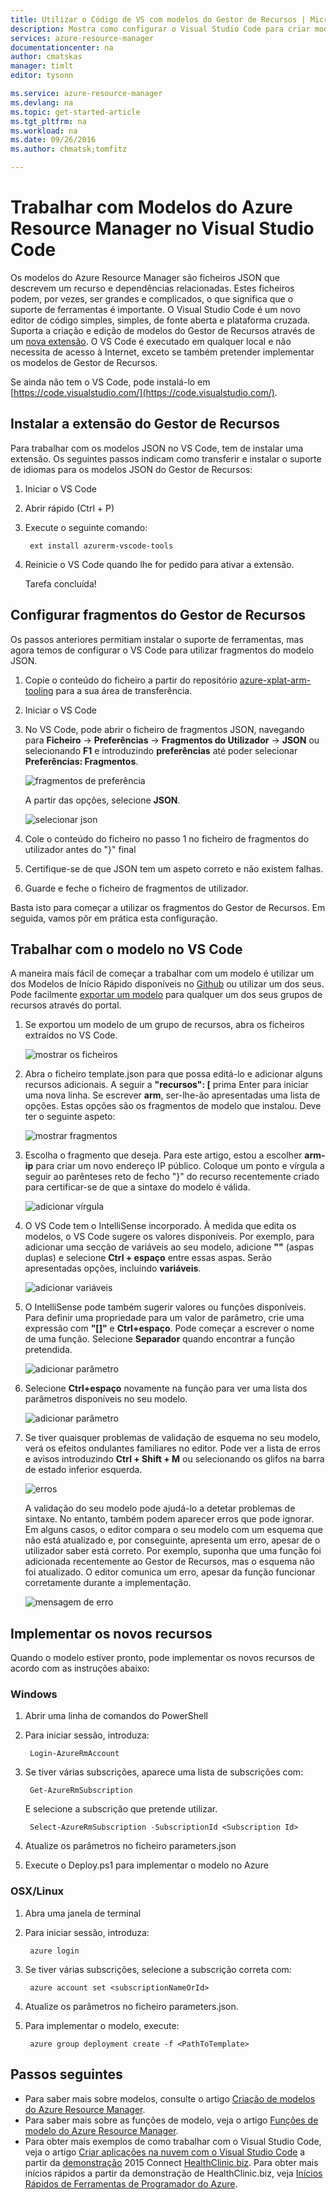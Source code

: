 ```yaml
---
title: Utilizar o Código de VS com modelos do Gestor de Recursos | Microsoft Docs
description: Mostra como configurar o Visual Studio Code para criar modelos do Azure Resource Manager.
services: azure-resource-manager
documentationcenter: na
author: cmatskas
manager: timlt
editor: tysonn

ms.service: azure-resource-manager
ms.devlang: na
ms.topic: get-started-article
ms.tgt_pltfrm: na
ms.workload: na
ms.date: 09/26/2016
ms.author: chmatsk;tomfitz

---
```

# Trabalhar com Modelos do Azure Resource Manager no Visual Studio Code
Os modelos do Azure Resource Manager são ficheiros JSON que descrevem um recurso e dependências relacionadas. Estes ficheiros podem, por vezes, ser grandes e complicados, o que significa que o suporte de ferramentas é importante. O Visual Studio Code é um novo editor de código simples, simples, de fonte aberta e plataforma cruzada. Suporta a criação e edição de modelos do Gestor de Recursos através de um [nova extensão](https://marketplace.visualstudio.com/items?itemName=msazurermtools.azurerm-vscode-tools). O VS Code é executado em qualquer local e não necessita de acesso à Internet, exceto se também pretender implementar os modelos de Gestor de Recursos.

Se ainda não tem o VS Code, pode instalá-lo em [https://code.visualstudio.com/](https://code.visualstudio.com/).

## Instalar a extensão do Gestor de Recursos
Para trabalhar com os modelos JSON no VS Code, tem de instalar uma extensão. Os seguintes passos indicam como transferir e instalar o suporte de idiomas para os modelos JSON do Gestor de Recursos:

1. Iniciar o VS Code 
2. Abrir rápido (Ctrl + P) 
3. Execute o seguinte comando: 
   
        ext install azurerm-vscode-tools
4. Reinicie o VS Code quando lhe for pedido para ativar a extensão. 
   
   Tarefa concluída!

## Configurar fragmentos do Gestor de Recursos
Os passos anteriores permitiam instalar o suporte de ferramentas, mas agora temos de configurar o VS Code para utilizar fragmentos do modelo JSON.

1. Copie o conteúdo do ficheiro a partir do repositório [azure-xplat-arm-tooling](https://raw.githubusercontent.com/Azure/azure-xplat-arm-tooling/master/VSCode/armsnippets.json) para a sua área de transferência.
2. Iniciar o VS Code 
3. No VS Code, pode abrir o ficheiro de fragmentos JSON, navegando para **Ficheiro** -> **Preferências** -> **Fragmentos do Utilizador** -> **JSON** ou selecionando **F1** e introduzindo **preferências** até poder selecionar **Preferências: Fragmentos**.
   
    ![fragmentos de preferência](./media/resource-manager-vs-code/preferences-snippets.png)
   
    A partir das opções, selecione **JSON**.
   
    ![selecionar json](./media/resource-manager-vs-code/select-json.png)
4. Cole o conteúdo do ficheiro no passo 1 no ficheiro de fragmentos do utilizador antes do "}" final 
5. Certifique-se de que JSON tem um aspeto correto e não existem falhas. 
6. Guarde e feche o ficheiro de fragmentos de utilizador.

Basta isto para começar a utilizar os fragmentos do Gestor de Recursos. Em seguida, vamos pôr em prática esta configuração.

## Trabalhar com o modelo no VS Code
A maneira mais fácil de começar a trabalhar com um modelo é utilizar um dos Modelos de Início Rápido disponíveis no [Github](https://github.com/Azure/azure-quickstart-templates) ou utilizar um dos seus. Pode facilmente [exportar um modelo](resource-manager-export-template.md) para qualquer um dos seus grupos de recursos através do portal. 

1. Se exportou um modelo de um grupo de recursos, abra os ficheiros extraídos no VS Code.
   
    ![mostrar os ficheiros](./media/resource-manager-vs-code/show-files.png)
2. Abra o ficheiro template.json para que possa editá-lo e adicionar alguns recursos adicionais. A seguir a **"recursos": [** prima Enter para iniciar uma nova linha. Se escrever **arm**, ser-lhe-ão apresentadas uma lista de opções. Estas opções são os fragmentos de modelo que instalou. Deve ter o seguinte aspeto: 
   
    ![mostrar fragmentos](./media/resource-manager-vs-code/type-snippets.png)
3. Escolha o fragmento que deseja. Para este artigo, estou a escolher **arm-ip** para criar um novo endereço IP público. Coloque um ponto e vírgula a seguir ao parênteses reto de fecho "}" do recurso recentemente criado para certificar-se de que a sintaxe do modelo é válida.
   
     ![adicionar vírgula](./media/resource-manager-vs-code/add-comma.png)
4. O VS Code tem o IntelliSense incorporado. À medida que edita os modelos, o VS Code sugere os valores disponíveis. Por exemplo, para adicionar uma secção de variáveis ao seu modelo, adicione **""** (aspas duplas) e selecione **Ctrl + espaço** entre essas aspas. Serão apresentadas opções, incluindo **variáveis**.
   
    ![adicionar variáveis](./media/resource-manager-vs-code/add-variables.png)
5. O IntelliSense pode também sugerir valores ou funções disponíveis. Para definir uma propriedade para um valor de parâmetro, crie uma expressão com **"[]"** e **Ctrl+espaço**. Pode começar a escrever o nome de uma função. Selecione **Separador** quando encontrar a função pretendida.
   
    ![adicionar parâmetro](./media/resource-manager-vs-code/select-parameters.png)
6. Selecione **Ctrl+espaço** novamente na função para ver uma lista dos parâmetros disponíveis no seu modelo.
   
    ![adicionar parâmetro](./media/resource-manager-vs-code/select-avail-parameters.png)
7. Se tiver quaisquer problemas de validação de esquema no seu modelo, verá os efeitos ondulantes familiares no editor. Pode ver a lista de erros e avisos introduzindo **Ctrl + Shift + M** ou selecionando os glifos na barra de estado inferior esquerda.
   
    ![erros](./media/resource-manager-vs-code/errors.png)
   
    A validação do seu modelo pode ajudá-lo a detetar problemas de sintaxe. No entanto, também podem aparecer erros que pode ignorar. Em alguns casos, o editor compara o seu modelo com um esquema que não está atualizado e, por conseguinte, apresenta um erro, apesar de o utilizador saber está correto. Por exemplo, suponha que uma função foi adicionada recentemente ao Gestor de Recursos, mas o esquema não foi atualizado. O editor comunica um erro, apesar da função funcionar corretamente durante a implementação.
   
    ![mensagem de erro](./media/resource-manager-vs-code/unrecognized-function.png)

## Implementar os novos recursos
Quando o modelo estiver pronto, pode implementar os novos recursos de acordo com as instruções abaixo: 

### Windows
1. Abrir uma linha de comandos do PowerShell 
2. Para iniciar sessão, introduza: 
   
        Login-AzureRmAccount 
3. Se tiver várias subscrições, aparece uma lista de subscrições com:
   
        Get-AzureRmSubscription
   
    E selecione a subscrição que pretende utilizar.
   
        Select-AzureRmSubscription -SubscriptionId <Subscription Id>
4. Atualize os parâmetros no ficheiro parameters.json
5. Execute o Deploy.ps1 para implementar o modelo no Azure

### OSX/Linux
1. Abra uma janela de terminal 
2. Para iniciar sessão, introduza:
   
        azure login 
3. Se tiver várias subscrições, selecione a subscrição correta com:
   
        azure account set <subscriptionNameOrId> 
4. Atualize os parâmetros no ficheiro parameters.json.
5. Para implementar o modelo, execute:
   
        azure group deployment create -f <PathToTemplate> 

## Passos seguintes
* Para saber mais sobre modelos, consulte o artigo [Criação de modelos do Azure Resource Manager](resource-group-authoring-templates.md).
* Para saber mais sobre as funções de modelo, veja o artigo [Funções de modelo do Azure Resource Manager](resource-group-template-functions.md).
* Para obter mais exemplos de como trabalhar com o Visual Studio Code, veja o artigo [Criar aplicações na nuvem com o Visual Studio Code](https://github.com/Microsoft/HealthClinic.biz/wiki/Build-cloud-apps-with-Visual-Studio-Code) a partir da [demonstração](https://github.com/Microsoft/HealthClinic.biz) 2015 Connect [HealthClinic.biz](https://blogs.msdn.microsoft.com/visualstudio/2015/12/08/connectdemos-2015-healthclinic-biz/). Para obter mais inícios rápidos a partir da demonstração de HealthClinic.biz, veja [Inícios Rápidos de Ferramentas de Programador do Azure](https://github.com/Microsoft/HealthClinic.biz/wiki/Azure-Developer-Tools-Quickstarts).

<!--HONumber=Sep16_HO4-->


